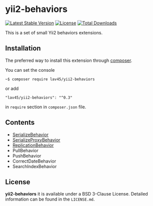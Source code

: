 # yii2-behaviors

[![Latest Stable Version](https://poser.pugx.org/lav45/yii2-behaviors/v/stable)](https://packagist.org/packages/lav45/yii2-behaviors)
[![License](https://poser.pugx.org/lav45/yii2-behaviors/license)](https://packagist.org/packages/lav45/yii2-behaviors)
[![Total Downloads](https://poser.pugx.org/lav45/yii2-behaviors/downloads)](https://packagist.org/packages/lav45/yii2-behaviors)

This is a set of small Yii2 behaviors extensions.

## Installation

The preferred way to install this extension through [composer](http://getcomposer.org/download/).

You can set the console

```
~$ composer require lav45/yii2-behaviors
```

or add

```
"lav45/yii2-behaviors": "^0.3"
```

in ```require``` section in `composer.json` file.


## Contents

- [SerializeBehavior](docs/SerializeBehavior.md)
- [SerializeProxyBehavior](docs/SerializeProxyBehavior.md)
- [ReplicationBehavior](docs/ReplicationBehavior.md)
- PullBehavior
- PushBehavior
- CorrectDateBehavior
- SearchIndexBehavior


## License

**yii2-behaviors** it is available under a BSD 3-Clause License. Detailed information can be found in the `LICENSE.md`.
